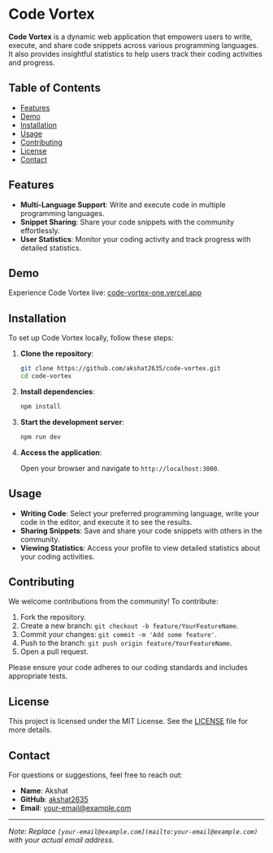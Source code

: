 # Code Vortex

**Code Vortex** is a dynamic web application that empowers users to write, execute, and share code snippets across various programming languages. It also provides insightful statistics to help users track their coding activities and progress.

## Table of Contents

- [Features](#features)
- [Demo](#demo)
- [Installation](#installation)
- [Usage](#usage)
- [Contributing](#contributing)
- [License](#license)
- [Contact](#contact)

## Features

- **Multi-Language Support**: Write and execute code in multiple programming languages.
- **Snippet Sharing**: Share your code snippets with the community effortlessly.
- **User Statistics**: Monitor your coding activity and track progress with detailed statistics.

## Demo

Experience Code Vortex live: [code-vortex-one.vercel.app](https://code-vortex-one.vercel.app)

## Installation

To set up Code Vortex locally, follow these steps:

1. **Clone the repository**:

    ```bash
    git clone https://github.com/akshat2635/code-vortex.git
    cd code-vortex
    ```

2. **Install dependencies**:

    ```bash
    npm install
    ```

3. **Start the development server**:

    ```bash
    npm run dev
    ```

4. **Access the application**:

    Open your browser and navigate to `http://localhost:3000`.

## Usage

- **Writing Code**: Select your preferred programming language, write your code in the editor, and execute it to see the results.
- **Sharing Snippets**: Save and share your code snippets with others in the community.
- **Viewing Statistics**: Access your profile to view detailed statistics about your coding activities.

## Contributing

We welcome contributions from the community! To contribute:

1. Fork the repository.
2. Create a new branch: `git checkout -b feature/YourFeatureName`.
3. Commit your changes: `git commit -m 'Add some feature'`.
4. Push to the branch: `git push origin feature/YourFeatureName`.
5. Open a pull request.

Please ensure your code adheres to our coding standards and includes appropriate tests.

## License

This project is licensed under the MIT License. See the [LICENSE](LICENSE) file for more details.

## Contact

For questions or suggestions, feel free to reach out:

- **Name**: Akshat
- **GitHub**: [akshat2635](https://github.com/akshat2635)
- **Email**: [your-email@example.com](mailto:your-email@example.com)

---

*Note: Replace `[your-email@example.com](mailto:your-email@example.com)` with your actual email address.*

